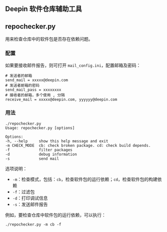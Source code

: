 Deepin 软件仓库辅助工具
-----------------------

## repochecker.py

用来检查仓库中的软件包是否存在依赖问题。

### 配置

如果要接收邮件报告，则可打开 `mail_config.ini`，配置邮箱及密码：

    # 发送者的邮箱
    send_mail = xxxxx@deepin.com
    # 发送者邮箱的密码
    send_mail_pass = xxxxxxxx
    # 接收者的邮箱，多个使用 , 分隔
    receive_mail = xxxxx@deepin.com, yyyyyy@deepin.com

### 用法

    ./repochecker.py
    Usage: repochecker.py [options]

    Options:
    -h, --help     show this help message and exit
    -m CHECK_MODE  cb: check broken package. cd: check build depends.
    -f             filter packages
    -d             debug information
    -s             send mail

选项说明：

+ `-m`：检查模式，包括：`cb`，检查软件包的运行依赖；`cd`，检查软件包的构建依赖
+ `-f`：过滤包
+ `-d`：打印调试信息
+ `-s`：发送邮件报告

例如，要检查仓库中软件包的运行依赖，可以执行：

    ./repochecker.py -m cb -f
